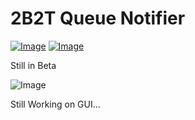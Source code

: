 # 2B2T Queue Notifier

[![Image](https://img.shields.io/badge/Download-NONE-red?style=for-the-badge)]() [![Image](https://img.shields.io/badge/.NET-V4.7.2+-informational?style=for-the-badge)](https://dotnet.microsoft.com/)

Still in Beta

![Image](https://i.imgur.com/j6lstsL.png)

Still Working on GUI...